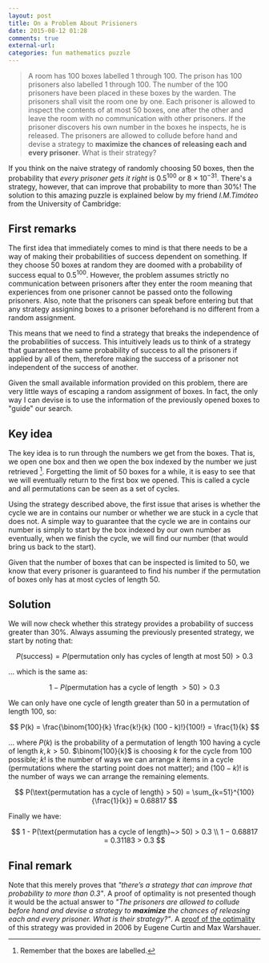 ```yaml
---
layout: post
title: On a Problem About Prisioners
date: 2015-08-12 01:28
comments: true
external-url:
categories: fun mathematics puzzle
---
```


> A room has 100 boxes labelled 1 through 100. The prison has 100 prisoners also labelled 1 through 100. The number of the 100 prisoners have been placed in these boxes by the warden. The prisoners shall visit the room one by one. Each prisoner is allowed to inspect the contents of at most 50 boxes, one after the other and leave the room with no communication with other prisoners. If the prisoner discovers his own number in the boxes he inspects, he is released. The prisoners are allowed to collude before hand and devise a strategy to **maximize the chances of releasing each and every prisoner**. What is their strategy?

If you think on the naive strategy of randomly choosing 50 boxes, then the probability that _every prisoner gets it right_ is $0.5^{100}$ or $8 × 10^{−31}$. There's a strategy, however, that can improve that probability to more than 30%! The solution to this amazing puzzle is explained below by my friend _I.M.Timóteo_ from the University of Cambridge:

## First remarks

The first idea that immediately comes to mind is that there needs to be a way of making their probabilities of success dependent on something. If they choose 50 boxes at random they are doomed with a probability of success equal to $0.5^{100}$. However, the problem assumes strictly no communication between prisoners after they enter the room meaning that experiences from one prisoner cannot be passed onto the following prisoners. Also, note that the prisoners can speak before entering but that any strategy assigning boxes to a prisoner beforehand is no different from a random assignment.

This means that we need to find a strategy that breaks the independence of the probabilities of success. This intuitively leads us to think of a strategy that guarantees the same probability of success to all the prisoners if applied by all of them, therefore making the success of a prisoner not independent of the success of another.

Given the small available information provided on this problem, there are very little ways of escaping a random assignment of boxes. In fact, the only way I can devise is to use the information of the previously opened boxes to "guide" our search.

## Key idea

The key idea is to run through the numbers we get from the boxes. That is, we open one box and then we open the box indexed by the number we just retrieved [^1]. Forgetting the limit of 50 boxes for a while, it is easy to see that we will eventually return to the first box we opened. This is called a cycle and all permutations can be seen as a set of cycles.

[^1]: Remember that the boxes are labelled.

Using the strategy described above, the first issue that arises is whether the cycle we are in contains our number or whether we are stuck in a cycle that does not. A simple way to guarantee that the cycle we are in contains our number is simply to start by the box indexed by our own number as eventually, when we finish the cycle, we will find our number (that would bring us back to the start).

Given that the number of boxes that can be inspected is limited to 50, we know that every prisoner is guaranteed to find his number if the permutation of boxes only has at most cycles of length 50.

## Solution

We will now check whether this strategy provides a probability of success greater than 30%. Always assuming the previously presented strategy, we start by noting that:

$$
P(\text{success}) = P(\text{permutation only has cycles of length at most}~50) > 0.3
$$

... which is the same as:

$$
\begin{equation}
1 - P(\text{permutation has a cycle of length}~> 50) > 0.3
\end{equation}
$$

We can only have one cycle of length greater than 50 in a permutation of length 100, so:

$$
P(k) = \frac{\binom{100}{k} \frac{k!}{k} (100 - k)!}{100!} = \frac{1}{k}
$$

... where $P(k)$ is the probability of a permutation of length 100 having a cycle of length $k, k > 50$. $\binom{100}{k}$ is choosing $k$ for the cycle from 100 possible; $k!$ is the number of ways we can arrange $k$ items in a cycle (permutations where the starting point does not matter); and $(100 − k)!$ is the number of ways we can arrange the remaining elements.

$$
P(\text{permutation has a cycle of length} > 50) = \sum_{k=51}^{100}{\frac{1}{k}} ≈ 0.68817
$$


Finally we have:

$$
1 - P(\text{permutation has a cycle of length}~> 50) > 0.3 \\
1 − 0.68817 = 0.31183 > 0.3
$$

## Final remark

Note that this merely proves that _"there’s a strategy that can improve that probability to more than 0.3"_.
A proof of optimality is not presented though it would be the actual answer to _"The prisoners are allowed to collude before hand and devise a strategy to **maximize** the chances of releasing each and every prisoner. What is their strategy?"_. A [proof of the optimality](http://www.cl.cam.ac.uk/~gw104/Locker_Puzzle.pdf) of this strategy was provided in 2006 by Eugene Curtin and Max Warshauer.
